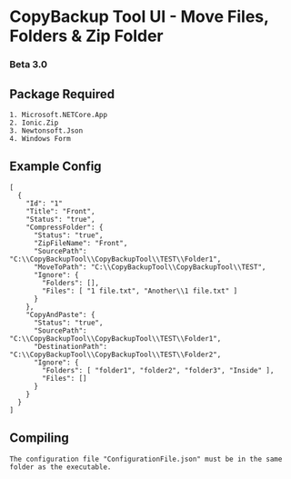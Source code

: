 ﻿# CopyBackup Tool UI - Move Files, Folders & Zip Folder
### Beta 3.0 

## Package Required

	1. Microsoft.NETCore.App
	2. Ionic.Zip
	3. Newtonsoft.Json
    4. Windows Form

## Example Config
```
[
  {
    "Id": "1"
    "Title": "Front",
    "Status": "true",
    "CompressFolder": {
      "Status": "true",
      "ZipFileName": "Front",
      "SourcePath": "C:\\CopyBackupTool\\CopyBackupTool\\TEST\\Folder1",
      "MoveToPath": "C:\\CopyBackupTool\\CopyBackupTool\\TEST",
      "Ignore": {
        "Folders": [],
        "Files": [ "1 file.txt", "Another\\1 file.txt" ]
      }
    },
    "CopyAndPaste": {
      "Status": "true",
      "SourcePath": "C:\\CopyBackupTool\\CopyBackupTool\\TEST\\Folder1",
      "DestinationPath": "C:\\CopyBackupTool\\CopyBackupTool\\TEST\\Folder2",
      "Ignore": {
        "Folders": [ "folder1", "folder2", "folder3", "Inside" ],
        "Files": []
      }
    }
  }
]
```
## Compiling
```The configuration file "ConfigurationFile.json" must be in the same folder as the executable.```
